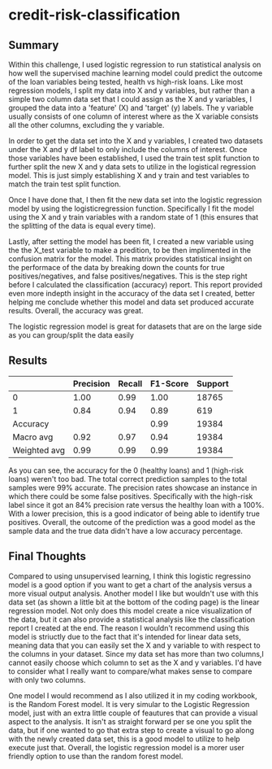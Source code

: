 # credit-risk-classification

## Summary

Within this challenge, I used logistic regression to run statistical analysis on how well the supervised machine learning model could predict the outcome of the loan variables being tested, health vs high-risk loans. Like most regression models, I split my data into X and y variables, but rather than a simple two column data set that I could assign as the X and y variables, I grouped the data into a 'feature' (X) and 'target' (y) labels. The y variable usually consists of one column of interest where as the X variable consists all the other columns, excluding the y variable. 

In order to get the data set into the X and y variables, I created two datasets under the X and y df label to only include the columns of interest. Once those variables have been established, I used the train test split function to further split the new X and y data sets to utilize in the logistical regression model. This is just simply establishing X and y train and test variables to match the train test split function.

Once I have done that, I then fit the new data set into the logistic regression model by using the logisticregression function. Specifically I fit the model using the X and y train variables with a random state of 1 (this ensures that the splitting of the data is equal every time).

Lastly, after setting the model has been fit, I created a new variable using the  the X_test variable to make a predition, to be then implimented in the confusion matrix for the model. This matrix provides statistical insight on the performace of the data by breaking down the counts for true positives/negatives, and false positives/negatives. This is the step right before I calculated the classification (accuracy) report. This report provided even more indepth insight in the accuracy of the data set I created, better helping me conclude whether this model and data set produced accurate results. Overall, the accuracy was great.

The logistic regression model is great for datasets that are on the large side as you can group/split the data easily

## Results

|              | Precision | Recall | F1-Score | Support |
|--------------|-----------|--------|----------|---------|
|            0 | 1.00      | 0.99   | 1.00     | 18765   |
|            1 | 0.84      | 0.94   | 0.89     | 619     |
|      Accuracy|           |        | 0.99     | 19384   |
|     Macro avg| 0.92      | 0.97   | 0.94     | 19384   |
|  Weighted avg| 0.99      | 0.99   | 0.99     | 19384   |


As you can see, the accuracy for the 0 (healthy loans) and 1 (high-risk loans) weren't too bad. The total correct prediction samples to the total samples were 99% accurate. The precision rates showcase an instance in which there could be some false positives. Specifically with the high-risk label since it got an 84% precision rate versus the healthy loan with a 100%. With a lower precision, this is a good indicator of being able to identify true positives. Overall, the outcome of the prediction was a good model as the sample data and the true data didn't have a low accuracy percentage.

## Final Thoughts

Compared to using unsupervised learning, I think this logistic regressino model is a good option if you want to get a chart of the analysis versus a more visual output analysis. Another model I like but wouldn't use with this data set (as shown a little bit at the bottom of the coding page) is the linear regression model. Not only does this model create a nice visualization of the data, but it can also provide a statistical analysis like the classification report I created at the end. The reason I wouldn't recommend using this model is striuctly due to the fact that it's intended for linear data sets, meaning data that you can easily set the X and y variable to with respect to the columns in your dataset. Since my data set has more than two columns,I cannot easily choose which column to set as the X and y variables. I'd have to consider what I really want to compare/what makes sense to compare with only two columns.

One model I would recommend as I also utilized it in my coding workbook, is the Random Forest model. It is very simular to the Logistic Regression model, just with an extra little couple of feautures that can provide a visual aspect to the analysis. It isn't as straight forward per se one you split the data, but if one wanted to go that extra step to create a visual to go along with the newly created data set, this is a good model to utilize to help execute just that. Overall, the logistic regression model is a morer user friendly option to use than the random forest model.
